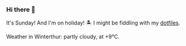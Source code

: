 ### Hi there :wave:

It's Sunday! And I'm on holiday! :desert_island: I might be fiddling with my [dotfiles](https://github.com/bewuethr/dotfiles).

Weather in Winterthur: partly cloudy, at +9°C.
